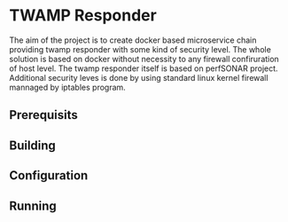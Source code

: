 # TWAMP Responder
The aim of the project is to create docker based microservice chain providing twamp responder with some kind of security level. 
The whole solution is based on docker without necessity to any firewall confiruration of host level.
The twamp responder itself is based on perfSONAR project. Additional security leves is done by using standard linux kernel firewall mannaged by iptables program.

## Prerequisits

## Building

## Configuration

## Running
